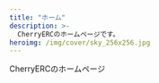 ```yaml
---
title: "ホーム"
description: >-
  CherryERCのホームページです。
heroimg: /img/cover/sky_256x256.jpg
---
```


<!--

現在作成中です。

まだ記述しないでください。

-->

CherryERCのホームページ
